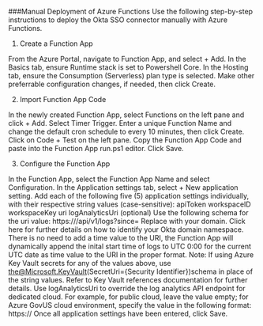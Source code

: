 ###Manual Deployment of Azure Functions
Use the following step-by-step instructions to deploy the Okta SSO connector manually with Azure Functions.

1. Create a Function App

From the Azure Portal, navigate to Function App, and select + Add.
In the Basics tab, ensure Runtime stack is set to Powershell Core.
In the Hosting tab, ensure the Consumption (Serverless) plan type is selected.
Make other preferrable configuration changes, if needed, then click Create.

2. Import Function App Code

In the newly created Function App, select Functions on the left pane and click + Add.
Select Timer Trigger.
Enter a unique Function Name and change the default cron schedule to every 10 minutes, then click Create.
Click on Code + Test on the left pane.
Copy the Function App Code and paste into the Function App run.ps1 editor.
Click Save.

3. Configure the Function App

In the Function App, select the Function App Name and select Configuration.
In the Application settings tab, select + New application setting.
Add each of the following five (5) application settings individually, with their respective string values (case-sensitive):
 apiToken
 workspaceID
 workspaceKey
 uri
 logAnalyticsUri (optional)
Use the following schema for the uri value: https://<OktaDomain>/api/v1/logs?since= Replace <OktaDomain> with your domain. Click here for further details on how to identify your Okta domain namespace. There is no need to add a time value to the URI, the Function App will dynamically append the inital start time of logs to UTC 0:00 for the current UTC date as time value to the URI in the proper format.
Note: If using Azure Key Vault secrets for any of the values above, use the@Microsoft.KeyVault(SecretUri={Security Identifier})schema in place of the string values. Refer to Key Vault references documentation for further details.
Use logAnalyticsUri to override the log analytics API endpoint for dedicated cloud. For example, for public cloud, leave the value empty; for Azure GovUS cloud environment, specify the value in the following format: https://
Once all application settings have been entered, click Save.
